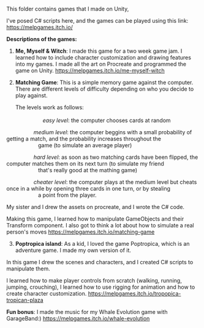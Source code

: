 This folder contains games that I made on Unity,

I've posed C# scripts here, and the games can be played using this link: https://melpgames.itch.io/ 

**Descriptions of the games:**

1) **Me, Myself & Witch**: I made this game for a two week game jam. I learned how to include character customization and drawing features into my games.
                       I made all the art on Procreate and programmed the game on Unity.
                       https://melpgames.itch.io/me-myself-witch 

2) **Matching Game**: This is a simple memory game against the computer. There are different levels of difficulty depending on who you decide to play against. 
                  
      The levels work as follows: <br/><br/>
&nbsp;&nbsp;&nbsp;&nbsp;&nbsp;&nbsp;&nbsp;&nbsp;&nbsp;&nbsp;&nbsp;&nbsp;&nbsp;&nbsp;&nbsp;&nbsp;&nbsp;&nbsp;*easy level*: the computer chooses cards at random<br/>
      
&nbsp;&nbsp;&nbsp;&nbsp;&nbsp;&nbsp;&nbsp;&nbsp;&nbsp;&nbsp;&nbsp;&nbsp;&nbsp;&nbsp;&nbsp;&nbsp;&nbsp;&nbsp;*medium level*: the computer beggins with a small probability of getting a match, and the probability increases throughout the <br/>
&nbsp;&nbsp;&nbsp;&nbsp;&nbsp;&nbsp;&nbsp;&nbsp;&nbsp;&nbsp;&nbsp;&nbsp;&nbsp;&nbsp;&nbsp;&nbsp;&nbsp;&nbsp;&nbsp;&nbsp;&nbsp;game (to simulate an average player)<br/>

&nbsp;&nbsp;&nbsp;&nbsp;&nbsp;&nbsp;&nbsp;&nbsp;&nbsp;&nbsp;&nbsp;&nbsp;&nbsp;&nbsp;&nbsp;&nbsp;&nbsp;&nbsp;*hard level*: as soon as two matching cards have been flipped, the computer matches them on its next turn (to simulate my friend <br/>
&nbsp;&nbsp;&nbsp;&nbsp;&nbsp;&nbsp;&nbsp;&nbsp;&nbsp;&nbsp;&nbsp;&nbsp;&nbsp;&nbsp;&nbsp;&nbsp;&nbsp;&nbsp;&nbsp;&nbsp;&nbsp;that's really good at the mathing game)<br/>

&nbsp;&nbsp;&nbsp;&nbsp;&nbsp;&nbsp;&nbsp;&nbsp;&nbsp;&nbsp;&nbsp;&nbsp;&nbsp;&nbsp;&nbsp;&nbsp;&nbsp;&nbsp;*cheater level*: the computer plays at the medium level but cheats once in a while by opening three cards in one turn, or by stealing<br/>
&nbsp;&nbsp;&nbsp;&nbsp;&nbsp;&nbsp;&nbsp;&nbsp;&nbsp;&nbsp;&nbsp;&nbsp;&nbsp;&nbsp;&nbsp;&nbsp;&nbsp;&nbsp;&nbsp;&nbsp;&nbsp;a point from the player.

My sister and I drew the assets on procreate, and I wrote the C# code.

Making this game, I learned how to manipulate GameObjects and their Transform component. I also got to think a lot about how to 
simulate a real person's moves
https://melpgames.itch.io/matching-game 
                 
                                                               
3) **Poptropica island**: As a kid, I loved the game Poptropica, which is an adventure game. I made my own version of it.
                      
In this game I drew the scenes and characters, and I created C# scripts to manipulate them.

I learned how to make player controls from scratch (walking, running, jumping, crouching), I learned how to use
rigging for animation and how to create character customization.
https://melpgames.itch.io/tropopica-tropican-plaza 


**Fun bonus**: I made the music for my Whale Evolution game with GarageBand:) https://melpgames.itch.io/whale-evolution 
      
    
